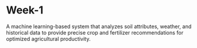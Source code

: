 # Week-1
A machine learning-based system that analyzes soil attributes, weather, and historical data to provide precise crop and fertilizer recommendations for optimized agricultural productivity.
